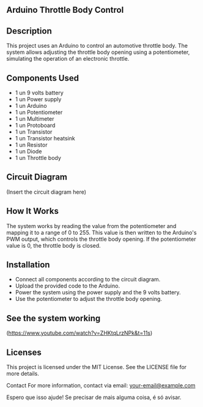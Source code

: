 ## Arduino Throttle Body Control

## Description

This project uses an Arduino to control an automotive throttle body. The system allows adjusting the throttle body opening using a potentiometer, simulating the operation of an electronic throttle.

## Components Used

  * 1 un 9 volts battery
  * 1 un Power supply
  * 1 un Arduino
  * 1 un Potentiometer
  * 1 un Multimeter
  * 1 un Protoboard
  * 1 un Transistor
  * 1 un Transistor heatsink
  * 1 un Resistor
  * 1 un Diode
  * 1 un Throttle body

## Circuit Diagram

(Insert the circuit diagram here)

## How It Works

The system works by reading the value from the potentiometer and mapping it to a range of 0 to 255. This value is then written to the Arduino's PWM output, which controls the throttle body opening. If the potentiometer value is 0, the throttle body is closed.

## Installation

  - Connect all components according to the circuit diagram.
  - Upload the provided code to the Arduino.
  - Power the system using the power supply and the 9 volts battery.
  - Use the potentiometer to adjust the throttle body opening.

## See the system working

(https://www.youtube.com/watch?v=ZHKtqLrzNPk&t=11s)

## Licenses

This project is licensed under the MIT License. See the LICENSE file for more details.



Contact
For more information, contact via email: your-email@example.com

Espero que isso ajude! Se precisar de mais alguma coisa, é só avisar.